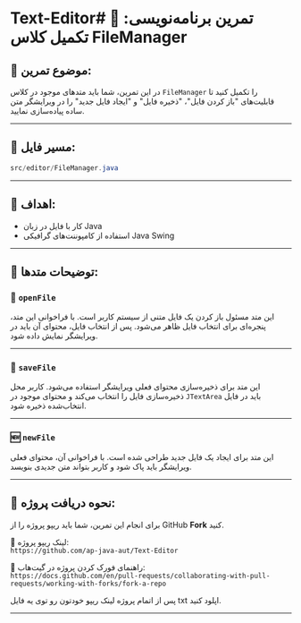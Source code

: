 # Text-Editor# 📝 تمرین برنامه‌نویسی: تکمیل کلاس FileManager

## 🧾 موضوع تمرین:
در این تمرین، شما باید متدهای موجود در کلاس `FileManager` را تکمیل کنید تا قابلیت‌های "باز کردن فایل"، "ذخیره فایل" و "ایجاد فایل جدید" را در ویرایشگر متن ساده پیاده‌سازی نمایید.

---

## 📁 مسیر فایل:

```java
src/editor/FileManager.java
```

---

## 🎯 اهداف:

- کار با فایل در زبان Java  
- استفاده از کامپوننت‌های گرافیکی Java Swing  

---

## 🧭 توضیحات متدها:

### 📂 `openFile`
این متد مسئول باز کردن یک فایل متنی از سیستم کاربر است. با فراخوانی این متد، پنجره‌ای برای انتخاب فایل ظاهر می‌شود. پس از انتخاب فایل، محتوای آن باید در ویرایشگر نمایش داده شود.

---

### 💾 `saveFile`
این متد برای ذخیره‌سازی محتوای فعلی ویرایشگر استفاده می‌شود. کاربر محل ذخیره‌سازی فایل را انتخاب می‌کند و محتوای موجود در `JTextArea` باید در فایل انتخاب‌شده ذخیره شود.

---

### 🆕 `newFile`
این متد برای ایجاد یک فایل جدید طراحی شده است. با فراخوانی آن، محتوای فعلی ویرایشگر باید پاک شود و کاربر بتواند متن جدیدی بنویسد.

---

## 🧪 نحوه دریافت پروژه:

برای انجام این تمرین، شما باید ریپو پروژه را از GitHub **Fork** کنید.

🔗 لینک ریپو پروژه:  
`https://github.com/ap-java-aut/Text-Editor`

📘 راهنمای فورک کردن پروژه در گیت‌هاب:  
`https://docs.github.com/en/pull-requests/collaborating-with-pull-requests/working-with-forks/fork-a-repo`

پس از اتمام پروژه لینک ریپو خودتون رو توی یه فایل txt اپلود کنید.

---
